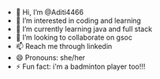 - 👋 Hi, I’m @Aditi4466
- 👀 I’m interested in coding and learning
- 🌱 I’m currently learning java and full stack
- 💞️ I’m looking to collaborate on gsoc 
- 📫 Reach me through linkedin 
- 😄 Pronouns: she/her
- ⚡ Fun fact: i'm a badminton player too!!!

<!---
Aditi4466/Aditi4466 is a ✨ special ✨ repository because its `README.md` (this file) appears on your GitHub profile.
You can click the Preview link to take a look at your changes.
--->
